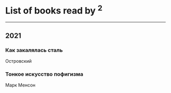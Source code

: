 # List of books read by [](https://plus.google.com/u/0/118069198221711301939/)<sup>2</sup>
---

## 2021

### Как закалялась сталь
Островский


### Тонкое искусство пофигизма
Марк Менсон



